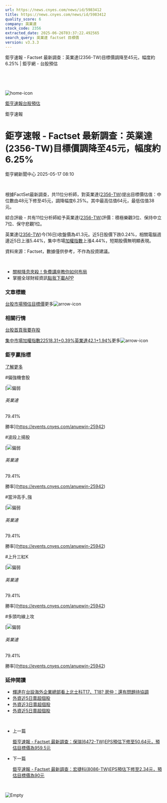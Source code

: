 ```yaml
---
url: https://news.cnyes.com/news/id/5983412
title: https://news.cnyes.com/news/id/5983412
quality_score: 6
company: 英業達
stock_code: 2356
extracted_date: 2025-06-26T03:37:22.492565
search_query: 英業達 factset 目標價
version: v3.3.3
---
```


鉅亨速報 - Factset 最新調查：英業達(2356-TW)目標價調降至45元，幅度約6.25% | 鉅亨網 - 台股預估

‌

‌

![home-icon](/assets/icons/breadCrumb/symbol-icon-home.svg)

[鉅亨速報](/news/cat/anue_live)[台股預估](/news/cat/tw_forecast)

鉅亨速報

# 鉅亨速報 - Factset 最新調查：英業達(2356-TW)目標價調降至45元，幅度約6.25%

鉅亨網新聞中心 2025-05-17 08:10

‌

根據FactSet最新調查，共11位分析師，對英業達([2356-TW](https://www.cnyes.com/twstock/2356))提出目標價估值：中位數由48元下修至45元，調降幅度6.25%。其中最高估值64元，最低估值38元。

綜合評級 - 共有11位分析師給予英業達([2356-TW](https://www.cnyes.com/twstock/2356))評價：積極樂觀3位、保持中立7位、保守悲觀1位。

英業達([2356-TW](https://www.cnyes.com/twstock/2356))今(16日)收盤價為41.3元。近5日股價下跌0.24%，相關電腦週邊近5日上漲5.44%，集中市場[加權指數](https://invest.cnyes.com/index/TWS/TSE01)上漲4.44%，短期股價無明顯表現。

資料來源：Factset，數據僅供參考，不作為投資建議。

‌

* [關稅降息夾殺！免費講座教你如何布局](https://www.rsc.com.tw/Cnyes_RSC/SeminarBooking2025InvestmentOutlook.aspx?utm_source=anue&utm_medium=usstocks_end)
* 掌握全球財經資訊[點我下載APP](http://www.cnyes.com/app/?utm_source=mweb&utm_medium=HamMenuBanner&utm_campaign=fixed&utm_content=entr)

### 文章標籤

[台股](https://news.cnyes.com/tag/台股 "台股")[市場預估](https://news.cnyes.com/tag/市場預估 "市場預估")[目標價](https://news.cnyes.com/tag/目標價 "目標價")更多![arrow-icon](/assets/icons/arrows/arrow-down.svg)

### 相關行情

[台股首頁](https://www.cnyes.com/twstock)[我要存股](https://supr.link/8OHaU)

[集中市場加權指數22518.31+0.39%](https://invest.cnyes.com/index/TWS/TSE01)[英業達42.1+1.94%](https://www.cnyes.com/twstock/2356)更多![arrow-icon](/assets/icons/arrows/arrow-down.svg)

### 鉅亨贏指標

[了解更多](https://events.cnyes.com/anuewin-25942)

#偏強機會股

[![偏弱](/assets/icons/win-indicator/short.svg)

###### 英業達

79.41%

勝率](https://events.cnyes.com/anuewin-25942)

#波段上揚股

[![偏弱](/assets/icons/win-indicator/short.svg)

###### 英業達

79.41%

勝率](https://events.cnyes.com/anuewin-25942)

#當沖高手\_強

[![偏弱](/assets/icons/win-indicator/short.svg)

###### 英業達

79.41%

勝率](https://events.cnyes.com/anuewin-25942)

#上升三紅K

[![偏弱](/assets/icons/win-indicator/short.svg)

###### 英業達

79.41%

勝率](https://events.cnyes.com/anuewin-25942)

#多頭均線上攻

[![偏弱](/assets/icons/win-indicator/short.svg)

###### 英業達

79.41%

勝率](https://events.cnyes.com/anuewin-25942)

### 延伸閱讀

* [輝達在台設海外企業總部看上北士科T17、T18? 房仲：還有問題待協調](/news/id/5982981)
* [外資近5日賣超個股](/news/id/5981972)
* [外資近3日賣超個股](/news/id/5981968)
* [外資近5日賣超個股](/news/id/5980333)

‌

* 上一篇

  [鉅亨速報 - Factset 最新調查：保瑞(6472-TW)EPS預估下修至50.64元，預估目標價為959.5元](/news/id/5984030)
* 下一篇

  [鉅亨速報 - Factset 最新調查：宏捷科(8086-TW)EPS預估下修至2.34元，預估目標價為90元](/news/id/5983199)

‌

![Empty](/assets/icons/skeleton/empty-image.svg)

‌